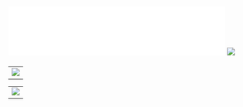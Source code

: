 <h2>
  <img src="https://raw.githubusercontent.com/mtzdantas/mtzdantas/master/name.svg" alt="Mateus Dantas">
  <img src="https://media.giphy.com/media/hhut7D136GMQU/giphy.gif" width="70">
</h2>

<table>
    <td>
      <img height='127' src='https://github-readme-stats.vercel.app/api/wakatime?username=mtzdantas&hide_title=true&hide_border=true&langs_count=5&time_range=last_7_days&theme=react'>
    </td>
</table>
<table>  
    <td>
      <img height='150' src='https://github-profile-summary-cards.vercel.app/api/cards/profile-details?username=mtzdantas&layout=compact&theme=react'>
    </td>
</table> 


